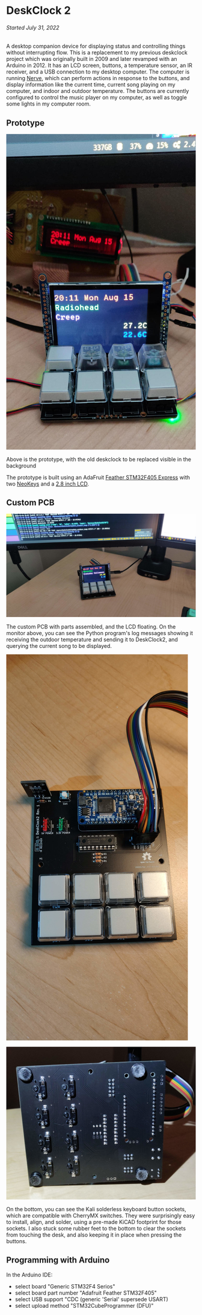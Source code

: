 
DeskClock 2
===========

###### *Started July 31, 2022*

A desktop companion device for displaying status and controlling things without interrupting flow.
This is a replacement to my previous deskclock project which was originally built in 2009 and later
revamped with an Arduino in 2012.  It has an LCD screen, buttons, a temperature sensor, an IR
receiver, and a USB connection to my desktop computer.  The computer is running
[Nerve](http://jabberwocky.ca/projects/nerve/), which can perform actions in response to the
buttons, and display information like the current time, current song playing on my computer, and
indoor and outdoor temperature.  The buttons are currently configured to control the music player on
my computer, as well as toggle some lights in my computer room.


Prototype
---------

![alt text](images/prototype.jpg "Prototype using AdaFruit NeoKeys and 2.8 inch LCD")

Above is the prototype, with the old deskclock to be replaced visible in the background

The prototype is built using an AdaFruit
[Feather STM32F405 Express](https://www.adafruit.com/product/4382) with two
[NeoKeys](https://www.adafruit.com/product/4980) and a
[2.8 inch LCD](https://www.adafruit.com/product/2090).



Custom PCB
----------

![alt text](images/board-under-monitors.jpg "Custom PCB with parts assembled, showing the Python program's log messages on the monitor above")

The custom PCB with parts assembled, and the LCD floating. On the monitor above, you can see the
Python program's log messages showing it receiving the outdoor temperature and sending it to
DeskClock2, and querying the current song to be displayed.

![alt text](images/board-no-lcd.jpg "Custom PCB top view without the LCD showing the components")

![alt text](images/board-bottom.jpg "Custom PCB bottom view showing the Kali solderless keyboard button sockets")

On the bottom, you can see the Kali solderless keyboard button sockets, which are compatible with
CherryMX switches.  They were surprisingly easy to install, align, and solder, using a pre-made
KiCAD footprint for those sockets.  I also stuck some rubber feet to the bottom to clear the
sockets from touching the desk, and also keeping it in place when pressing the buttons.


Programming with Arduino
------------------------

In the Arduino IDE:
- select board "Generic STM32F4 Serios"
- select board part number "Adafruit Feather STM32F405"
- select USB support "CDC (generic 'Serial' supersede USART)
- select upload method "STM32CubeProgrammer (DFU)"

